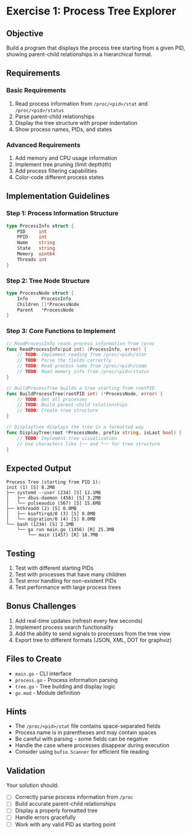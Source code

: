 # Exercise 1: Process Tree Explorer

## Objective

Build a program that displays the process tree starting from a given PID, showing parent-child relationships in a hierarchical format.

## Requirements

### Basic Requirements

1. Read process information from `/proc/<pid>/stat` and `/proc/<pid>/status`
2. Parse parent-child relationships
3. Display the tree structure with proper indentation
4. Show process names, PIDs, and states

### Advanced Requirements

1. Add memory and CPU usage information
2. Implement tree pruning (limit depth)th)
3. Add process filtering capabilities
4. Color-code different process states

## Implementation Guidelines

### Step 1: Process Information Structure

```go
type ProcessInfo struct {
    PID     int
    PPID    int
    Name    string
    State   string
    Memory  uint64
    Threads int
}
```

### Step 2: Tree Node Structure

```go
type ProcessNode struct {
    Info     ProcessInfo
    Children []*ProcessNode
    Parent   *ProcessNode
}
```

### Step 3: Core Functions to Implement

```go
// ReadProcessInfo reads process information from /proc
func ReadProcessInfo(pid int) (ProcessInfo, error) {
    // TODO: Implement reading from /proc/<pid>/stat
    // TODO: Parse the fields correctly
    // TODO: Read process name from /proc/<pid>/comm
    // TODO: Read memory info from /proc/<pid>/status
}

// BuildProcessTree builds a tree starting from rootPID
func BuildProcessTree(rootPID int) (*ProcessNode, error) {
    // TODO: Get all processes
    // TODO: Build parent-child relationships
    // TODO: Create tree structure
}

// DisplayTree displays the tree in a formatted way
func DisplayTree(root *ProcessNode, prefix string, isLast bool) {
    // TODO: Implement tree visualization
    // Use characters like ├── and └── for tree structure
}
```

## Expected Output

```
Process Tree (starting from PID 1):
init (1) [S] 8.2MB
├── systemd --user (234) [S] 12.1MB
│   ├── dbus-daemon (456) [S] 3.2MB
│   └── pulseaudio (567) [S] 15.6MB
├── kthreadd (2) [S] 0.0MB
│   ├── ksoftirqd/0 (3) [S] 0.0MB
│   └── migration/0 (4) [S] 0.0MB
└── bash (1234) [S] 2.1MB
    └── go run main.go (1456) [R] 25.3MB
        └── main (1457) [R] 18.7MB
```

## Testing

1. Test with different starting PIDs
2. Test with processes that have many children
3. Test error handling for non-existent PIDs
4. Test performance with large process trees

## Bonus Challenges

1. Add real-time updates (refresh every few seconds)
2. Implement process search functionality
3. Add the ability to send signals to processes from the tree view
4. Export tree to different formats (JSON, XML, DOT for graphviz)

## Files to Create

- `main.go` - CLI interface
- `process.go` - Process information parsing
- `tree.go` - Tree building and display logic
- `go.mod` - Module definition

## Hints

- The `/proc/<pid>/stat` file contains space-separated fields
- Process name is in parentheses and may contain spaces
- Be careful with parsing - some fields can be negative
- Handle the case where processes disappear during execution
- Consider using `bufio.Scanner` for efficient file reading

## Validation

Your solution should:

- [ ] Correctly parse process information from `/proc`
- [ ] Build accurate parent-child relationships
- [ ] Display a properly formatted tree
- [ ] Handle errors gracefully
- [ ] Work with any valid PID as starting point
